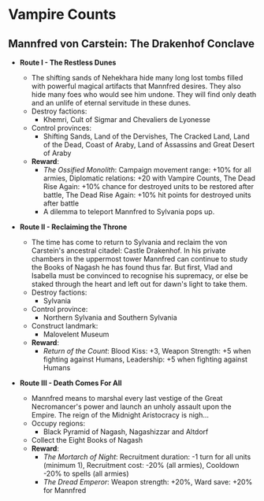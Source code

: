 # Vampire Counts

## Mannfred von Carstein: The Drakenhof Conclave

* **Route I - The Restless Dunes**
  * The shifting sands of Nehekhara hide many long lost tombs filled with powerful magical artifacts that Mannfred 
  desires. They also hide many foes who would see him undone. They will find only death and an unlife of eternal 
  servitude in these dunes.
  * Destroy factions:
    * Khemri, Cult of Sigmar and Chevaliers de Lyonesse
  * Control provinces:
    * Shifting Sands, Land of the Dervishes, The Cracked Land, Land of the Dead, Coast of Araby, Land of Assassins and 
    Great Desert of Araby
  * **Reward**:
    * _The Ossified Monolith_: Campaign movement range: +10% for all armies, Diplomatic relations: +20 with Vampire 
    Counts, The Dead Rise Again: +10% chance for destroyed units to be restored after battle, The Dead Rise Again: +10% 
    hit points for destroyed units after battle
    * A dilemma to teleport Mannfred to Sylvania pops up.

* **Route II - Reclaiming the Throne**
  * The time has come to return to Sylvania and reclaim the von Carstein's ancestral citadel: Castle Drakenhof. In his 
  private chambers in the uppermost tower Mannfred can continue to study the Books of Nagash he has found thus far. But 
  first, Vlad and Isabella must be convinced to recognise his supremacy, or else be staked through the heart and left 
  out for dawn's light to take them.
  * Destroy factions:
    * Sylvania
  * Control province:
    * Northern Sylvania and Southern Sylvania
  * Construct landmark:
    * Malovelent Museum
  * **Reward**:
    * _Return of the Count_: Blood Kiss: +3, Weapon Strength: +5 when fighting against Humans, Leadership: +5 when 
    fighting against Humans

* **Route III - Death Comes For All**
  * Mannfred means to marshal every last vestige of the Great Necromancer's power and launch an unholy assault upon the 
  Empire. The reign of the Midnight Aristocracy is nigh...
  * Occupy regions:
    * Black Pyramid of Nagash, Nagashizzar and Altdorf
  * Collect the Eight Books of Nagash
  * **Reward**:
    * _The Mortarch of Night_: Recruitment duration: -1 turn for all units (minimum 1), Recruitment cost: -20% (all 
    armies), Cooldown -20% to spells (all armies)
    * _The Dread Emperor_: Weapon strength: +20%, Ward save: +20% for Mannfred

